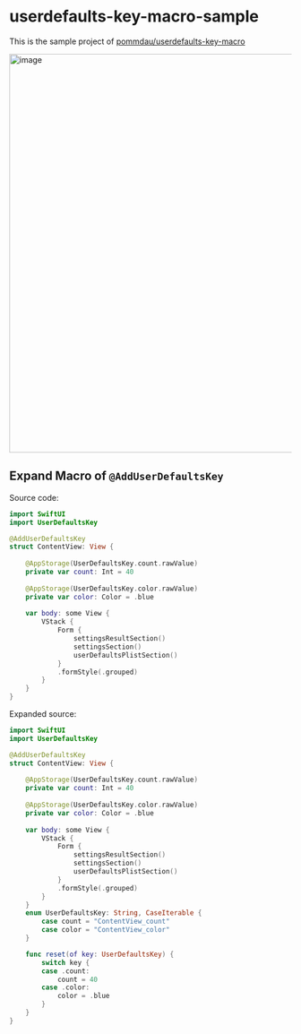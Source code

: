 # userdefaults-key-macro-sample

This is the sample project of [pommdau/userdefaults\-key\-macro](https://github.com/pommdau/userdefaults-key-macro/tree/main)

<img width="712" alt="image" src="https://github.com/user-attachments/assets/db5b544a-eb9b-455b-908d-f797fdb0f63e">

## Expand Macro of `@AddUserDefaultsKey`

Source code:

```swift
import SwiftUI
import UserDefaultsKey

@AddUserDefaultsKey
struct ContentView: View {
    
    @AppStorage(UserDefaultsKey.count.rawValue)
    private var count: Int = 40
    
    @AppStorage(UserDefaultsKey.color.rawValue)
    private var color: Color = .blue
        
    var body: some View {
        VStack {
            Form {
                settingsResultSection()
                settingsSection()
                userDefaultsPlistSection()                            
            }
            .formStyle(.grouped)
        }
    }
}
```

Expanded source:

```swift
import SwiftUI
import UserDefaultsKey

@AddUserDefaultsKey
struct ContentView: View {
    
    @AppStorage(UserDefaultsKey.count.rawValue)
    private var count: Int = 40
    
    @AppStorage(UserDefaultsKey.color.rawValue)
    private var color: Color = .blue
        
    var body: some View {
        VStack {
            Form {
                settingsResultSection()
                settingsSection()
                userDefaultsPlistSection()                            
            }
            .formStyle(.grouped)
        }
    }    
    enum UserDefaultsKey: String, CaseIterable {
        case count = "ContentView_count"
        case color = "ContentView_color"
    }

    func reset(of key: UserDefaultsKey) {
        switch key {
        case .count:
            count = 40
        case .color:
            color = .blue
        }
    }
}
```



